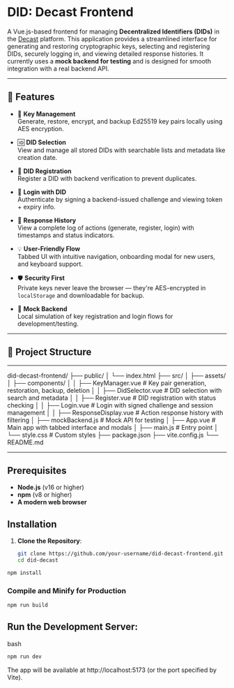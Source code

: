 # DID: Decast Frontend

A Vue.js-based frontend for managing **Decentralized Identifiers (DIDs)** in the [Decast](https://decast.live) platform. This application provides a streamlined interface for generating and restoring cryptographic keys, selecting and registering DIDs, securely logging in, and viewing detailed response histories. It currently uses a **mock backend for testing** and is designed for smooth integration with a real backend API.

---

## 🚀 Features

- 🔐 **Key Management**  
  Generate, restore, encrypt, and backup Ed25519 key pairs locally using AES encryption.
  
- 🆔 **DID Selection**  
  View and manage all stored DIDs with searchable lists and metadata like creation date.

- 📝 **DID Registration**  
  Register a DID with backend verification to prevent duplicates.

- 🔑 **Login with DID**  
  Authenticate by signing a backend-issued challenge and viewing token + expiry info.

- 📜 **Response History**  
  View a complete log of actions (generate, register, login) with timestamps and status indicators.

- 💡 **User-Friendly Flow**  
  Tabbed UI with intuitive navigation, onboarding modal for new users, and keyboard support.

- 🛡️ **Security First**  
  Private keys never leave the browser — they're AES-encrypted in `localStorage` and downloadable for backup.

- 🧪 **Mock Backend**  
  Local simulation of key registration and login flows for development/testing.

---

## 📁 Project Structure

---

did-decast-frontend/
├── public/
│   └── index.html
├── src/
│   ├── assets/
│   ├── components/
│   │   ├── KeyManager.vue      # Key pair generation, restoration, backup, deletion
│   │   ├── DidSelector.vue     # DID selection with search and metadata
│   │   ├── Register.vue        # DID registration with status checking
│   │   ├── Login.vue           # Login with signed challenge and session management
│   │   ├── ResponseDisplay.vue  # Action response history with filtering
│   ├── mockBackend.js          # Mock API for testing
│   ├── App.vue                 # Main app with tabbed interface and modals
│   ├── main.js                 # Entry point
│   └── style.css               # Custom styles
├── package.json
├── vite.config.js
└── README.md

---

## Prerequisites

- **Node.js** (v16 or higher)
- **npm** (v8 or higher)
- **A modern web browser**

## Installation

1. **Clone the Repository**:
   ```bash
   git clone https://github.com/your-username/did-decast-frontend.git
   cd did-decast

```sh
npm install
```

### Compile and Minify for Production

```sh
npm run build
```

## Run the Development Server:
bash

```sh
npm run dev
```

The app will be available at http://localhost:5173 (or the port specified by Vite).

